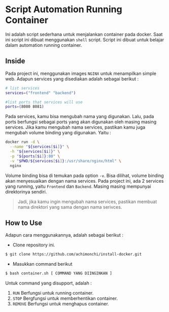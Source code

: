 # Script Automation Running Container
Ini adalah script sederhana untuk menjalankan container pada docker. Saat ini script ini dibuat menggunakan `shell` script. Script ini dibuat untuk belajar dalam automation running container. 

## Inside
Pada project ini, menggunakan images `NGINX` untuk menampilkan simple web. Adapun services yang disediakan adalah sebagai berikut :
```bash
# list services
services=("frontend" "backend")

#list ports that services will use
ports=(8080 8081)
```
Pada services, kamu bisa mengubah nama yang digunakan. Lalu, pada ports berfungsi sebagai ports yang akan digunakan oleh masing masing services. Jika kamu mengubah nama services, pastikan kamu juga mengubah volume binding yang digunakan. Yaitu :
```bash
docker run -d \
  --name "${services[$i]}" \
  -h "${services[$i]}" \
  -p "${ports[$i]}:80" \
  -v "$PWD/${services[$i]}:/usr/share/nginx/html" \
  nginx
```
Volume binding bisa di temukan pada option `-v`. Bisa dilihat, volume binding akan menyesuaikan dengan nama services. Pada project ini, ada 2 services yang running, yaitu `Frontend` dan `Backend`. Masing masing mempunyai direktorinya sendiri. 

> 
> Jadi, jika kamu ingin mengubah nama services, pastikan membuat nama direktori yang sama dengan nama serivces.
>

## How to Use
Adapun cara menggunakannya, adalah sebagai berikut :
- Clone repository ini.
```bash
$ git clone https://github.com/achimonchi/install-docker.git
```

- Masukkan command berikut
```bash
$ bash container.sh [ COMMAND YANG DIINGINKAN ]
```
  Untuk command yang disupport, adalah :
  1. `RUN`
    Berfungsi untuk running container. 
  2. `STOP`
    Bergfungsi untuk memberhentikan container.
  3. `REMOVE`
    Berfungsi untuk menghapus container.
